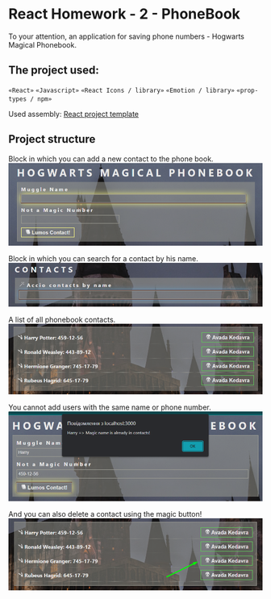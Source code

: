 # React Homework - 2 - PhoneBook

To your attention, an application for saving phone numbers - Hogwarts Magical Phonebook.

## The project used:

`«React»`
`«Javascript»`
`«React Icons / library»`
`«Emotion / library»`
`«prop-types / npm»`

Used assembly: [React project template](https://github.com/goitacademy/react-homework-template#readme)

## Project structure

Block in which you can add a new contact to the phone book.
![new_contact](./assets/add_new_contact.png)

Block in which you can search for a contact by his name.
![filter](./assets/filter_contacts.png)

A list of all phonebook contacts.
![contacts_list](./assets/contacts_list.png)

You cannot add users with the same name or phone number.
![duplicate](./assets/duplicate.png)

And you can also delete a contact using the magic button!
![delete](./assets/delete_btn.png)